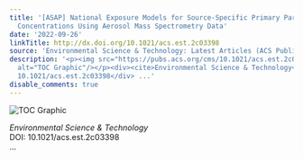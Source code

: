 ```yaml
---
title: '[ASAP] National Exposure Models for Source-Specific Primary Particulate Matter
  Concentrations Using Aerosol Mass Spectrometry Data'
date: '2022-09-26'
linkTitle: http://dx.doi.org/10.1021/acs.est.2c03398
source: 'Environmental Science & Technology: Latest Articles (ACS Publications)'
description: '<p><img src="https://pubs.acs.org/cms/10.1021/acs.est.2c03398/asset/images/medium/es2c03398_0007.gif"
  alt="TOC Graphic"/></p><div><cite>Environmental Science & Technology</cite></div><div>DOI:
  10.1021/acs.est.2c03398</div> ...'
disable_comments: true
---
```

<p><img src="https://pubs.acs.org/cms/10.1021/acs.est.2c03398/asset/images/medium/es2c03398_0007.gif" alt="TOC Graphic"/></p><div><cite>Environmental Science & Technology</cite></div><div>DOI: 10.1021/acs.est.2c03398</div> ...